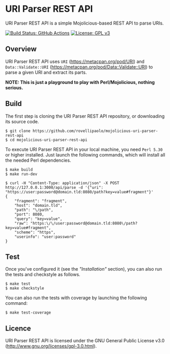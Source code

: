 URI Parser REST API
===================

URI Parser REST API is a simple Mojolicious-based REST API to parse URIs.

[![Build Status: GitHub Actions](https://github.com/rovellipaolo/mojolicious-uri-parser-rest-api/actions/workflows/ci.yml/badge.svg)](https://github.com/rovellipaolo/mojolicious-uri-parser-rest-api/actions)
[![License: GPL v3](https://img.shields.io/badge/License-GPLv3-blue.svg)](https://www.gnu.org/licenses/gpl-3.0)



## Overview

URI Parser REST API uses `URI` (https://metacpan.org/pod/URI) and `Data::Validate::URI` (https://metacpan.org/pod/Data::Validate::URI) to parse a given URI and extract its parts.

**NOTE: This is just a playground to play with Perl/Mojolicious, nothing serious.**


## Build

The first step is cloning the URI Parser REST API repository, or downloading its source code.

```shell
$ git clone https://github.com/rovellipaolo/mojolicious-uri-parser-rest-api
$ cd mojolicious-uri-parser-rest-api
```

To execute URI Parser REST API in your local machine, you need `Perl 5.30` or higher installed.
Just launch the following commands, which will install all the needed Perl dependencies.

```shell
$ make build
$ make run-dev
```
```shell
$ curl -H "Content-Type: application/json" -X POST http://127.0.0.1:3000/api/parse -d '{"uri": "https://user:password@domain.tld:8080/path?key=value#fragment"}'
{
    "fragment": "fragment",
    "host": "domain.tld",
    "path": "\/path",
    "port": 8080,
    "query": "key=value",
    "raw": "https:\/\/user:password@domain.tld:8080\/path?key=value#fragment",
    "scheme": "https",
    "userinfo": "user:password"
}
```



## Test

Once you've configured it (see the _"Installation"_ section), you can also run the tests and checkstyle as follows.

```
$ make test
$ make checkstyle
```

You can also run the tests with coverage by launching the following command:
```
$ make test-coverage
```



## Licence

URI Parser REST API is licensed under the GNU General Public License v3.0 (http://www.gnu.org/licenses/gpl-3.0.html).

